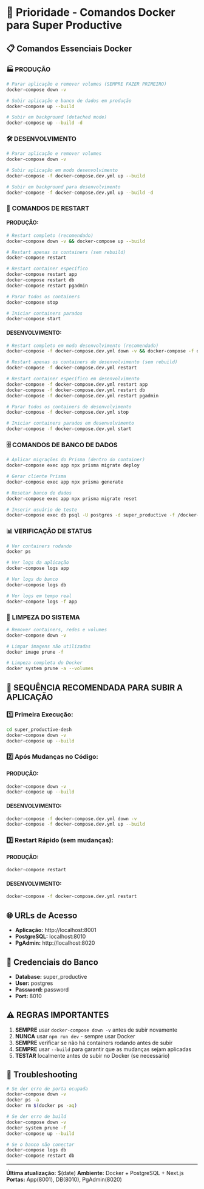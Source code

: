 # 🚀 Prioridade - Comandos Docker para Super Productive

## 📋 Comandos Essenciais Docker

### 🏭 **PRODUÇÃO**
```bash
# Parar aplicação e remover volumes (SEMPRE FAZER PRIMEIRO)
docker-compose down -v

# Subir aplicação e banco de dados em produção
docker-compose up --build

# Subir em background (detached mode)
docker-compose up --build -d
```

### 🛠️ **DESENVOLVIMENTO**
```bash
# Parar aplicação e remover volumes
docker-compose down -v

# Subir aplicação em modo desenvolvimento
docker-compose -f docker-compose.dev.yml up --build

# Subir em background para desenvolvimento
docker-compose -f docker-compose.dev.yml up --build -d
```

### 🔄 **COMANDOS DE RESTART**

#### **PRODUÇÃO:**
```bash
# Restart completo (recomendado)
docker-compose down -v && docker-compose up --build

# Restart apenas os containers (sem rebuild)
docker-compose restart

# Restart container específico
docker-compose restart app
docker-compose restart db
docker-compose restart pgadmin

# Parar todos os containers
docker-compose stop

# Iniciar containers parados
docker-compose start
```

#### **DESENVOLVIMENTO:**
```bash
# Restart completo em modo desenvolvimento (recomendado)
docker-compose -f docker-compose.dev.yml down -v && docker-compose -f docker-compose.dev.yml up --build

# Restart apenas os containers de desenvolvimento (sem rebuild)
docker-compose -f docker-compose.dev.yml restart

# Restart container específico em desenvolvimento
docker-compose -f docker-compose.dev.yml restart app
docker-compose -f docker-compose.dev.yml restart db
docker-compose -f docker-compose.dev.yml restart pgadmin

# Parar todos os containers de desenvolvimento
docker-compose -f docker-compose.dev.yml stop

# Iniciar containers parados em desenvolvimento
docker-compose -f docker-compose.dev.yml start
```

### 🗄️ **COMANDOS DE BANCO DE DADOS**
```bash
# Aplicar migrações do Prisma (dentro do container)
docker-compose exec app npx prisma migrate deploy

# Gerar cliente Prisma
docker-compose exec app npx prisma generate

# Resetar banco de dados
docker-compose exec app npx prisma migrate reset

# Inserir usuário de teste
docker-compose exec db psql -U postgres -d super_productive -f /docker-entrypoint-initdb.d/insert_user.sql
```

### 📊 **VERIFICAÇÃO DE STATUS**
```bash
# Ver containers rodando
docker ps

# Ver logs da aplicação
docker-compose logs app

# Ver logs do banco
docker-compose logs db

# Ver logs em tempo real
docker-compose logs -f app
```

### 🧹 **LIMPEZA DO SISTEMA**
```bash
# Remover containers, redes e volumes
docker-compose down -v

# Limpar imagens não utilizadas
docker image prune -f

# Limpeza completa do Docker
docker system prune -a --volumes
```

## 🎯 **SEQUÊNCIA RECOMENDADA PARA SUBIR A APLICAÇÃO**

### 1️⃣ **Primeira Execução:**
```bash
cd super_productive-desh
docker-compose down -v
docker-compose up --build
```

### 2️⃣ **Após Mudanças no Código:**

#### **PRODUÇÃO:**
```bash
docker-compose down -v
docker-compose up --build
```

#### **DESENVOLVIMENTO:**
```bash
docker-compose -f docker-compose.dev.yml down -v
docker-compose -f docker-compose.dev.yml up --build
```

### 3️⃣ **Restart Rápido (sem mudanças):**

#### **PRODUÇÃO:**
```bash
docker-compose restart
```

#### **DESENVOLVIMENTO:**
```bash
docker-compose -f docker-compose.dev.yml restart
```

## 🌐 **URLs de Acesso**
- **Aplicação:** http://localhost:8001
- **PostgreSQL:** localhost:8010
- **PgAdmin:** http://localhost:8020

## 📝 **Credenciais do Banco**
- **Database:** super_productive
- **User:** postgres
- **Password:** password
- **Port:** 8010

## ⚠️ **REGRAS IMPORTANTES**
1. **SEMPRE** usar `docker-compose down -v` antes de subir novamente
2. **NUNCA** usar `npm run dev` - sempre usar Docker
3. **SEMPRE** verificar se não há containers rodando antes de subir
4. **SEMPRE** usar `--build` para garantir que as mudanças sejam aplicadas
5. **TESTAR** localmente antes de subir no Docker (se necessário)

## 🔧 **Troubleshooting**
```bash
# Se der erro de porta ocupada
docker-compose down -v
docker ps -a
docker rm $(docker ps -aq)

# Se der erro de build
docker-compose down -v
docker system prune -f
docker-compose up --build

# Se o banco não conectar
docker-compose logs db
docker-compose restart db
```

---
**Última atualização:** $(date)
**Ambiente:** Docker + PostgreSQL + Next.js
**Portas:** App(8001), DB(8010), PgAdmin(8020)